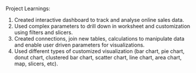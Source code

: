 Project Learnings:

1. Created interactive dashboard to track and analyse online sales data.
2. Used complex parameters to drill down in worksheet and customization using filters and slicers.
3. Created connections, join new tables, calculations to manipulate data and enable user driven parameters for visualizations.
4. Used different types of customized visualization (bar chart, pie chart, donut chart, clustered bar chart, scatter chart, line chart, area chart, map, slicers, etc).
